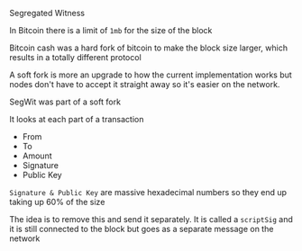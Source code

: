 Segregated Witness

In Bitcoin there is a limit of `1mb` for the size of the block

Bitcoin cash was a hard fork of bitcoin to make the block size larger, which results in a totally different protocol

A soft fork is more an upgrade to how the current implementation works but nodes don't have to accept it straight away so it's easier on the network. 

SegWit was part of a soft fork

It looks at each part of a transaction
 - From
 - To
 - Amount
 - Signature
 - Public Key

`Signature & Public Key` are  massive hexadecimal numbers so they end up taking up 60% of the size

The idea is to remove this and send it separately. It is called a `scriptSig` and it is still connected to the block but goes as a separate message on the network

